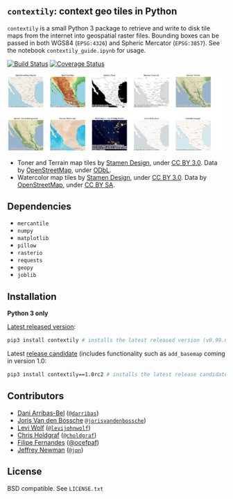 `contextily`: context geo tiles in Python
-----------------------------------------

`contextily` is a small Python 3 package to retrieve and write to disk tile maps from
the internet into geospatial raster files. Bounding boxes can be passed in both WGS84 (`EPSG:4326`) and Spheric Mercator (`EPSG:3857`). See the notebook
`contextily_guide.ipynb` for usage.

[![Build Status](https://travis-ci.org/darribas/contextily.svg?branch=master)](https://travis-ci.org/darribas/contextily)
[![Coverage Status](https://coveralls.io/repos/github/darribas/contextily/badge.svg?branch=master)](https://coveralls.io/github/darribas/contextily?branch=master)

![Tiles](tiles.png)

* Toner and Terrain map tiles by <a href="http://stamen.com">Stamen Design</a>, under <a
  href="http://creativecommons.org/licenses/by/3.0">CC BY 3.0</a>. Data by <a
  href="http://openstreetmap.org">OpenStreetMap</a>, under <a
  href="http://www.openstreetmap.org/copyright">ODbL</a>.
* Watercolor map tiles by <a href="http://stamen.com">Stamen Design</a>, under
  <a href="http://creativecommons.org/licenses/by/3.0">CC BY 3.0</a>. Data by
  <a href="http://openstreetmap.org">OpenStreetMap</a>, under <a
  href="http://creativecommons.org/licenses/by-sa/3.0">CC BY SA</a>.

## Dependencies

* `mercantile`
* `numpy`
* `matplotlib`
* `pillow`
* `rasterio`
* `requests`
* `geopy`
* `joblib`

## Installation

**Python 3 only**

[Latest released version](https://github.com/darribas/contextily/releases/tag/v0.99.0):
```sh
pip3 install contextily # installs the latest released version (v0.99.0)
```

Latest [release candidate](https://github.com/darribas/contextily/releases/tag/v1.0rc2) (includes functionality such as `add_basemap` coming in version 1.0:
```sh
pip3 install contextily==1.0rc2 # installs the latest release candidate (v1.0rc2) 
```


## Contributors

* [Dani Arribas-Bel](http://darribas.org/) ([`@darribas`](http://twitter.com/darribas))
* [Joris Van den Bossche](https://jorisvandenbossche.github.io/) [`@jorisvandenbossche`](https://twitter.com/jorisvdbossche))
* [Levi Wolf](http://ljwolf.org/) ([`@levijohnwolf`](https://twitter.com/levijohnwolf))
* [Chris Holdgraf](http://chrisholdgraf.com/) ([`@choldgraf`](http://twitter.com/choldgraf))
* [Filipe Fernandes](https://ocefpaf.github.io/python4oceanographers/) ([@ocefpaf](http://twitter.com/ocefpaf))
* [Jeffrey Newman](https://www.newman.me) ([`@jpn`](http://twitter.com/jpn))

## License

BSD compatible. See `LICENSE.txt`

